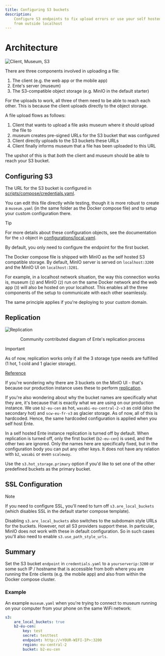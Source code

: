 ```yaml
---
title: Configuring S3 buckets
description:
    Configure S3 endpoints to fix upload errors or use your self hosted ente
    from outside localhost
---
```


# Architecture

![Client, Museum, S3](/client-museum-s3.png)

There are three components involved in uploading a file:

1.  The client (e.g. the web app or the mobile app)
2.  Ente's server (museum)
3.  The S3-compatible object storage (e.g. MinIO in the default starter)

For the uploads to work, all three of them need to be able to reach each other.
This is because the client uploads directly to the object storage.

A file upload flows as follows:

1.  Client that wants to upload a file asks museum where it should upload the
    file to
2.  museum creates pre-signed URLs for the S3 bucket that was configured
3.  Client directly uploads to the S3 buckets these URLs
4.  Client finally informs museum that a file has been uploaded to this URL

The upshot of this is that _both_ the client and museum should be able to reach
your S3 bucket.

## Configuring S3 

The URL for the S3 bucket is configured in
[scripts/compose/credentials.yaml](https://github.com/ente-io/ente/blob/main/server/scripts/compose/credentials.yaml#L10).

You can edit this file directly while testing, though it is more robust to
create a `museum.yaml` (in the same folder as the Docker compose file) and to
setup your custom configuration there.

> [!TIP]
> For more details about these configuration objects, see the documentation for
> the `s3` object in
> [configurations/local.yaml](https://github.com/ente-io/ente/blob/main/server/configurations/local.yaml).

By default, you only need to configure the endpoint for the first bucket.

The Docker compose file is shipped with MinIO as the self hosted S3 compatible
storage. By default, MinIO server is served on `localhost:3200` and the MinIO UI
on `localhost:3201`.

For example, in a localhost network situation, the way this connection works is,
museum (`1`) and MinIO (`2`) run on the same Docker network and the web app
(`3`) will also be hosted on your localhost. This enables all the three
components of the setup to communicate with each other seamlessly.

The same principle applies if you're deploying to your custom domain.

## Replication 

![Replication](/replication.png)
<p align="center">Community contributed diagram of Ente's replication process</p>

> [!IMPORTANT]
> 
> As of now, replication works only if all the 3 storage type needs are
> fulfilled (1 hot, 1 cold and 1 glacier storage).
>
> [Reference](https://github.com/ente-io/ente/discussions/3167#discussioncomment-10585970)

If you're wondering why there are 3 buckets on the MinIO UI - that's because our
production instance uses these to perform
[replication](https://ente.io/reliability/).

If you're also wondering about why the bucket names are specifically what they are, 
it's because that is exactly what we are using on our production instance. 
We use `b2-eu-cen` as hot, `wasabi-eu-central-2-v3` as cold (also the secondary hot) 
and `scw-eu-fr-v3` as glacier storage. As of now, all of this is hardcoded. 
Hence, the same hardcoded configuration is applied when you self host Ente.

In a self hosted Ente instance replication is turned off by default. When
replication is turned off, only the first bucket (`b2-eu-cen`) is used, and the
other two are ignored. Only the names here are specifically fixed, but in the
configuration body you can put any other keys. It does not have any relation
with `b2`, `wasabi` or even `scaleway`.

Use the `s3.hot_storage.primary` option if you'd like to set one of the other 
predefined buckets as the primary bucket.

## SSL Configuration 

> [!NOTE]
>
> If you need to configure SSL, you'll need to turn off `s3.are_local_buckets`
> (which disables SSL in the default starter compose template).
>

Disabling `s3.are_local_buckets` also switches to the subdomain style URLs for
the buckets. However, not all S3 providers support these. In particular, MinIO
does not work with these in default configuration. So in such cases you'll also
need to enable `s3.use_path_style_urls`.

## Summary

Set the S3 bucket `endpoint` in `credentials.yaml` to a `yourserverip:3200` or
some such IP / hostname that is accessible from both where you are running the
Ente clients (e.g. the mobile app) and also from within the Docker compose
cluster.

### Example

An example `museum.yaml` when you're trying to connect to museum running on your
computer from your phone on the same WiFi network:

```yaml
s3:
    are_local_buckets: true
    b2-eu-cen:
        key: test
        secret: testtest
        endpoint: http://<YOUR-WIFI-IP>:3200
        region: eu-central-2
        bucket: b2-eu-cen
```